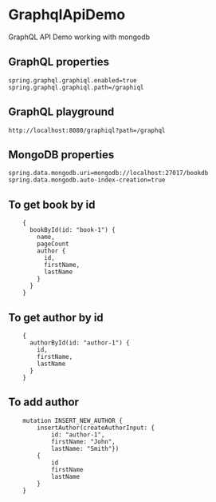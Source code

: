 # GraphqlApiDemo
GraphQL API Demo working with mongodb

## GraphQL properties
```
spring.graphql.graphiql.enabled=true
spring.graphql.graphiql.path=/graphiql
```

## GraphQL playground
```    
http://localhost:8080/graphiql?path=/graphql
```

## MongoDB properties
```
spring.data.mongodb.uri=mongodb://localhost:27017/bookdb
spring.data.mongodb.auto-index-creation=true
```

## To get book by id
```
    {
      bookById(id: "book-1") {
        name,
        pageCount
        author {
          id,
          firstName,
          lastName
        }
      }
    }
```

## To get author by id
```
    {
      authorById(id: "author-1") {
        id,
        firstName,
        lastName
      }
    }
```

## To add author
```
    mutation INSERT_NEW_AUTHOR {
        insertAuthor(createAuthorInput: {
            id: "author-1",
            firstName: "John",
            lastName: "Smith"})
        {
            id
            firstName
            lastName
        }
    }
```
